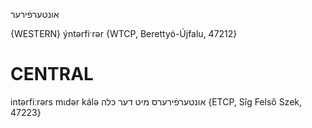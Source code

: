 אונטערפֿירער

{WESTERN}
ýntərfiˑrər {WTCP, Berettyó-Újfalu, 47212}

CENTRAL
========

intərfiːrərs mɩdər kálə אונטערפֿירערס מיט דער כּלה {ETCP, Sîg Felső Szek, 47223}
